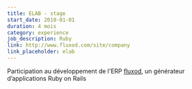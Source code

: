 ```yaml
---
title: ELAB - stage
start_date: 2010-01-01
duration: 4 mois
category: experience
job_description: Ruby
link: http://www.fluxod.com/site/company
link_placeholder: elab
---
```


Participation au développement de l'ERP <a href="http://www.fluxod.com/">fluxod</a>, un générateur d’applications Ruby on Rails
